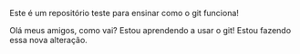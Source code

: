 Este é um repositório teste para ensinar como o git funciona!

Olá meus amigos, como vai? Estou aprendendo a usar o git!
Estou fazendo essa nova alteração.